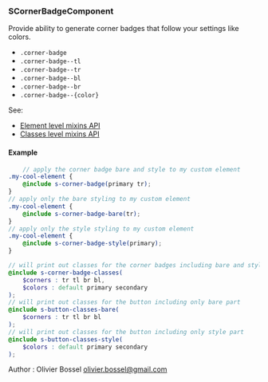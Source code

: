 ### SCornerBadgeComponent

Provide ability to generate corner badges that follow your settings like colors.

- ```.corner-badge```
- ```.corner-badge--tl```
- ```.corner-badge--tr```
- ```.corner-badge--bl```
- ```.corner-badge--br```
- ```.corner-badge--{color}```

See:
- [Element level mixins API](./sass/_main.scss)
- [Classes level mixins API](./sass/_classes.scss)


#### Example
```scss
	// apply the corner badge bare and style to my custom element
.my-cool-element {
	@include s-corner-badge(primary tr);
}
// apply only the bare styling to my custom element
.my-cool-element {
	@include s-corner-badge-bare(tr);
}
// apply only the style styling to my custom element
.my-cool-element {
	@include s-corner-badge-style(primary);
}

// will print out classes for the corner badges including bare and style part
@include s-corner-badge-classes(
	$corners : tr tl br bl,
	$colors : default primary secondary
);
// will print out classes for the button including only bare part
@include s-button-classes-bare(
	$corners : tr tl br bl
);
// will print out classes for the button including only style part
@include s-button-classes-style(
	$colors : default primary secondary
);
```
Author : Olivier Bossel <olivier.bossel@gmail.com>